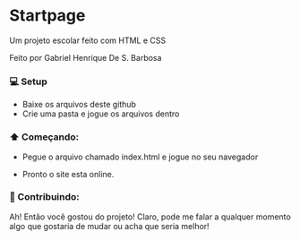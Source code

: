 # Startpage
Um projeto escolar feito com HTML e CSS

Feito por Gabriel Henrique De S. Barbosa


### 💻 Setup
- Baixe os arquivos deste github
- Crie uma pasta e jogue os arquivos dentro

### ⬆️ Começando:
- Pegue o arquivo chamado index.html e jogue no seu navegador

- Pronto o site esta online.

### 🥳 Contribuindo:
Ah! Então você gostou do projeto! Claro, pode me falar a qualquer momento algo que gostaria de mudar ou acha que seria melhor!


